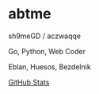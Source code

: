# abtme

sh9meGD / aczwaqqe

Go, Python, Web Coder

Eblan, Huesos, Bezdelnik

[GitHub Stats](https://github-readme-stats.vercel.app/api?username=sh9meGD&show_icons=true&theme=dark&hide_title=true)
